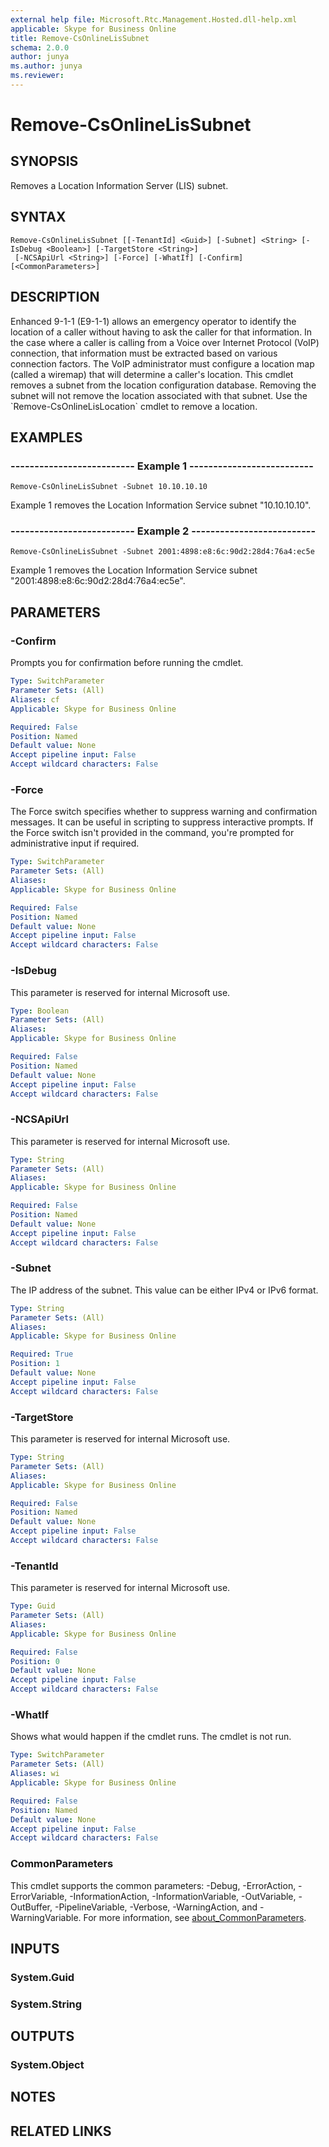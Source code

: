 ```yaml
---
external help file: Microsoft.Rtc.Management.Hosted.dll-help.xml
applicable: Skype for Business Online
title: Remove-CsOnlineLisSubnet
schema: 2.0.0
author: junya
ms.author: junya
ms.reviewer:
---
```


# Remove-CsOnlineLisSubnet

## SYNOPSIS
Removes a Location Information Server (LIS) subnet.

## SYNTAX

```
Remove-CsOnlineLisSubnet [[-TenantId] <Guid>] [-Subnet] <String> [-IsDebug <Boolean>] [-TargetStore <String>]
 [-NCSApiUrl <String>] [-Force] [-WhatIf] [-Confirm] [<CommonParameters>]
```

## DESCRIPTION
Enhanced 9-1-1 (E9-1-1) allows an emergency operator to identify the location of a caller without having to ask the caller for that information. In the case where a caller is calling from a Voice over Internet Protocol (VoIP) connection, that information must be extracted based on various connection factors. The VoIP administrator must configure a location map (called a wiremap) that will determine a caller's location. This cmdlet removes a subnet from the location configuration database. Removing the subnet will not remove the location associated with that subnet. Use the \`Remove-CsOnlineLisLocation\` cmdlet to remove a location.

## EXAMPLES

### -------------------------- Example 1 --------------------------
```
Remove-CsOnlineLisSubnet -Subnet 10.10.10.10
```

Example 1 removes the Location Information Service subnet "10.10.10.10".


### -------------------------- Example 2 --------------------------
```
Remove-CsOnlineLisSubnet -Subnet 2001:4898:e8:6c:90d2:28d4:76a4:ec5e
```

Example 1 removes the Location Information Service subnet "2001:4898:e8:6c:90d2:28d4:76a4:ec5e".


## PARAMETERS

### -Confirm
Prompts you for confirmation before running the cmdlet.

```yaml
Type: SwitchParameter
Parameter Sets: (All)
Aliases: cf
Applicable: Skype for Business Online

Required: False
Position: Named
Default value: None
Accept pipeline input: False
Accept wildcard characters: False
```

### -Force
The Force switch specifies whether to suppress warning and confirmation messages.
It can be useful in scripting to suppress interactive prompts.
If the Force switch isn't provided in the command, you're prompted for administrative input if required.

```yaml
Type: SwitchParameter
Parameter Sets: (All)
Aliases:
Applicable: Skype for Business Online

Required: False
Position: Named
Default value: None
Accept pipeline input: False
Accept wildcard characters: False
```

### -IsDebug
This parameter is reserved for internal Microsoft use.

```yaml
Type: Boolean
Parameter Sets: (All)
Aliases:
Applicable: Skype for Business Online

Required: False
Position: Named
Default value: None
Accept pipeline input: False
Accept wildcard characters: False
```

### -NCSApiUrl
This parameter is reserved for internal Microsoft use.

```yaml
Type: String
Parameter Sets: (All)
Aliases:
Applicable: Skype for Business Online

Required: False
Position: Named
Default value: None
Accept pipeline input: False
Accept wildcard characters: False
```

### -Subnet
The IP address of the subnet. This value can be either IPv4 or IPv6 format.

```yaml
Type: String
Parameter Sets: (All)
Aliases:
Applicable: Skype for Business Online

Required: True
Position: 1
Default value: None
Accept pipeline input: False
Accept wildcard characters: False
```

### -TargetStore
This parameter is reserved for internal Microsoft use.

```yaml
Type: String
Parameter Sets: (All)
Aliases:
Applicable: Skype for Business Online

Required: False
Position: Named
Default value: None
Accept pipeline input: False
Accept wildcard characters: False
```

### -TenantId
This parameter is reserved for internal Microsoft use.

```yaml
Type: Guid
Parameter Sets: (All)
Aliases:
Applicable: Skype for Business Online

Required: False
Position: 0
Default value: None
Accept pipeline input: False
Accept wildcard characters: False
```

### -WhatIf
Shows what would happen if the cmdlet runs.
The cmdlet is not run.

```yaml
Type: SwitchParameter
Parameter Sets: (All)
Aliases: wi
Applicable: Skype for Business Online

Required: False
Position: Named
Default value: None
Accept pipeline input: False
Accept wildcard characters: False
```

### CommonParameters
This cmdlet supports the common parameters: -Debug, -ErrorAction, -ErrorVariable, -InformationAction, -InformationVariable, -OutVariable, -OutBuffer, -PipelineVariable, -Verbose, -WarningAction, and -WarningVariable. For more information, see [about_CommonParameters](https://go.microsoft.com/fwlink/?LinkID=113216).

## INPUTS

### System.Guid

### System.String

## OUTPUTS

### System.Object
## NOTES

## RELATED LINKS
